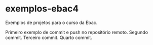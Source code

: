 # exemplos-ebac4
Exemplos de projetos para o curso da Ebac.

Primeiro exemplo de commit e push no repositório remoto.
Segundo commit.
Terceiro commit.
Quarto commit.